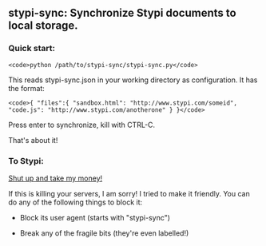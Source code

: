 ## stypi-sync: Synchronize Stypi documents to local storage.

### Quick start:

`<code>python /path/to/stypi-sync/stypi-sync.py</code>`

This reads stypi-sync.json in your working directory as configuration. It has the format:

`<code>{
    "files":{
        "sandbox.html": "http://www.stypi.com/someid",
        "code.js": "http://www.stypi.com/anotherone"
    }
}</code>`

Press enter to synchronize, kill with CTRL-C.

That's about it!

### To Stypi:

<a href="http://thumbs.reddit.com/t5_2sge2.png?v=42c4df73d1c4ad6037eaacd920ffe32e">Shut up and take my money!</a>

If this is killing your servers, I am sorry! I tried to make it friendly.
You can do any of the following things to block it:

 * Block its user agent (starts with "stypi-sync")

 * Break any of the fragile bits (they're even labelled!)
